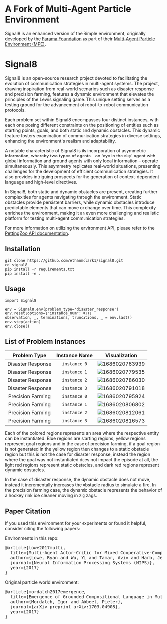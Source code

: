 # A Fork of Multi-Agent Particle Environment

Signal8 is an enhanced version of the Simple environment, originally developed by the [Farama Foundation](https://farama.org/) as part of their [Multi-Agent Particle Environment (MPE)](https://pettingzoo.farama.org/environments/mpe/).

# Signal8

Signal8 is an open-source research project devoted to facilitating the evolution of communication strategies in multi-agent systems. The project, drawing inspiration from real-world scenarios such as disaster response and precision farming, features a dynamic environment that elevates the principles of the Lewis signaling game. This unique setting serves as a testing ground for the advancement of robot-to-robot communication protocols.

Each problem set within Signal8 encompasses four distinct instances, with each one posing different constraints on the positioning of entities such as starting points, goals, and both static and dynamic obstacles. This dynamic feature fosters examination of communication strategies in diverse settings, enhancing the environment's realism and adaptability.

A notable characteristic of Signal8 is its incorporation of asymmetric information, whereby two types of agents – an 'eye in the sky' agent with global information and ground agents with only local information – operate simultaneously. This asymmetry replicates real-world situations, presenting challenges for the development of efficient communication strategies. It also provides intriguing prospects for the generation of context-dependent language and high-level directives.

In Signal8, both static and dynamic obstacles are present, creating further complexities for agents navigating through the environment. Static obstacles provide persistent barriers, while dynamic obstacles introduce predictable elements that can move or change over time. This complexity enriches the environment, making it an even more challenging and realistic platform for testing multi-agent communication strategies.

For more information on utilizing the environment API, please refer to the [PettingZoo API documentation](https://pettingzoo.farama.org/content/basic_usage/).

## Installation

```
git clone https://github.com/ethanmclark1/signal8.git
cd signal8
pip install -r requirements.txt
pip install -e .
```

## Usage

```
import Signal8

env = Signal8.env(problem_type='disaster_response')
env.reset(options={"instance_num": 0}))
observation, _, terminations, truncations, _ = env.last()
env.step(action)
env.close()
```

## List of Problem Instances

|   Problem Type   | Instance Name |                 Visualization                 |
| :---------------: | :------------: | :--------------------------------------------: |
| Disaster Response | ``instance 0`` | ![1686020763939](image/README/1686020763939.png) |
| Disaster Response | ``instance 1`` | ![1686020779535](image/README/1686020779535.png) |
| Disaster Response | ``instance 2`` | ![1686020786030](image/README/1686020786030.png) |
| Disaster Response | ``instance 3`` | ![1686020791018](image/README/1686020791018.png) |
| Precision Farming | ``instance 0`` | ![1686020795924](image/README/1686020795924.png) |
| Precision Farming | ``instance 1`` | ![1686020806802](image/README/1686020806802.png) |
| Precision Farming | ``instance 2`` | ![1686020812061](image/README/1686020812061.png) |
| Precision Farming | ``instance 3`` | ![1686020816573](image/README/1686020816573.png) |

Each of the colored regions represents an area where the respective entity can be instantiated. Blue regions are starting regions, yellow regions represent goal regions and in the case of precision farming, if a goal region is not generated in the yellow region then changes to a static obstacle region but this is not the case for disaster response, instead the region where the goal was not instantiated does not impact the episode at all, the light red regions represent static obstacles, and dark red regions represent dynamic obstacles.

In the case of disaster response, the dynamic obstacle does not move, instead it incrementally increases the obstacle radius to simulate a fire. In the precision farming case, the dynamic obstacle represents the behavior of a hockey rink ice cleaner moving in zig zags.

## Paper Citation

If you used this environment for your experiments or found it helpful, consider citing the following papers:

Environments in this repo:

<pre>
@article{lowe2017multi,
  title={Multi-Agent Actor-Critic for Mixed Cooperative-Competitive Environments},
  author={Lowe, Ryan and Wu, Yi and Tamar, Aviv and Harb, Jean and Abbeel, Pieter and Mordatch, Igor},
  journal={Neural Information Processing Systems (NIPS)},
  year={2017}
}
</pre>

Original particle world environment:

<pre>
@article{mordatch2017emergence,
  title={Emergence of Grounded Compositional Language in Multi-Agent Populations},
  author={Mordatch, Igor and Abbeel, Pieter},
  journal={arXiv preprint arXiv:1703.04908},
  year={2017}
}
</pre>
